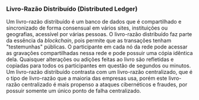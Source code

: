 ### Livro-Razão Distribuído (Distributed Ledger)

Um livro-razão distribuído é um banco de dados que é compartilhado e sincronizado de forma consensual em vários sites, instituições ou geografias, acessível por várias pessoas. O livro-razão distribuído faz parte da essência da _blockchain_, pois permite que as transações tenham "testemunhas" públicas. O participante em cada nó da rede pode acessar as gravações compartilhadas nessa rede e pode possuir uma cópia idêntica dela. Quaisquer alterações ou adições feitas ao livro são refletidas e copiadas para todos os participantes em questão de segundos ou minutos. Um livro-razão distribuído contrasta com um livro-razão centralizado, que é o tipo de livro-razão que a maioria das empresas usa, porém este livro-razão centralizado é mais propenso a ataques cibernéticos e fraudes, por possuir somente um único ponto de falha centralizado.
